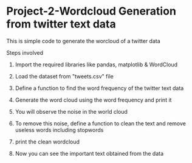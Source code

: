 # Project-2-Wordcloud Generation from twitter text data

This is simple code to generate the worcloud of a twitter data

Steps involved

1) Import the required libraries like pandas, matplotlib & WordCloud

2) Load the dataset from "tweets.csv" file

3) Define a function to find the word frequency of the twitter text data

4) Generate the word cloud using the word frequency and print it

5) You will observe the noise in the world cloud

6) To remove this noise, define a function to clean the text and remove useless words including stopwords

7) print the clean wordcloud

8) Now you can see the important text obtained from the data
